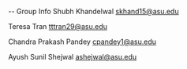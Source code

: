 -- Group Info
Shubh Khandelwal
skhand15@asu.edu

Teresa Tran
tttran29@asu.edu

Chandra Prakash Pandey
cpandey1@asu.edu

Ayush Sunil Shejwal
ashejwal@asu.edu
